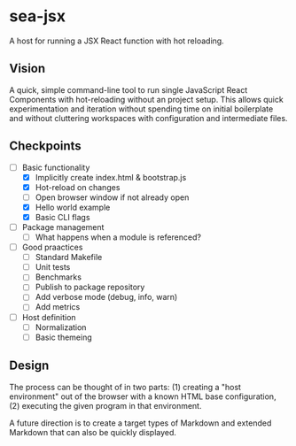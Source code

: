 # sea-jsx

A host for running a JSX React function with hot reloading.

## Vision

A quick, simple command-line tool to run single JavaScript React Components with hot-reloading without an project setup. This allows quick experimentation and iteration without spending time on initial boilerplate and without cluttering workspaces with configuration and intermediate files.

## Checkpoints

* [ ] Basic functionality
    * [x] Implicitly create index.html & bootstrap.js
    * [x] Hot-reload on changes
    * [ ] Open browser window if not already open
    * [x] Hello world example
    * [x] Basic CLI flags
* [ ] Package management
    * [ ] What happens when a module is referenced?
* [ ] Good praactices
    * [ ] Standard Makefile
    * [ ] Unit tests
    * [ ] Benchmarks
    * [ ] Publish to package repository
    * [ ] Add verbose mode (debug, info, warn)
    * [ ] Add metrics
* [ ] Host definition
    * [ ] Normalization
    * [ ] Basic themeing

## Design

The process can be thought of in two parts: (1) creating a "host environment" out of the browser with a known HTML base configuration, (2) executing the given program in that environment.

A future direction is to create a target types of Markdown and extended Markdown that can also be quickly displayed.